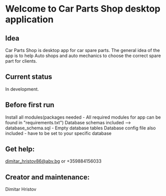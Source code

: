 # Welcome to Car Parts Shop desktop application

## Idea
Car Parts Shop is desktop app for car spare parts.
The general idea of the app is to help Auto shops and auto mechanics to choose the correct spare part for clients.

## Current status
In development.

## Before first run
Install all modules(packages needed - All required modules for app can be found in "requirements.txt")
Database schemas included --> database_schema.sql - Empty database tables
Database config file also included - have to be set to your specific database

## Get help:
dimitar_hristov86@abv.bg or +359884156033

## Creator and maintenance:
Dimitar Hristov